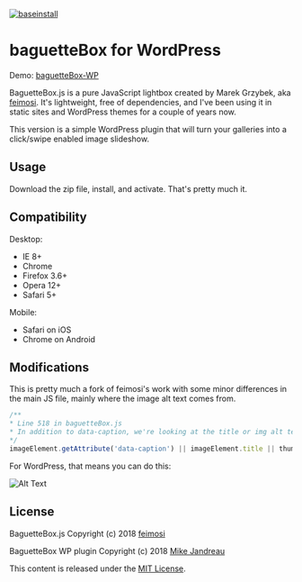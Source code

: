 [![baseinstall](https://img.shields.io/badge/Built%20For%20WordPress-%E2%93%A6-lightgrey.svg?style=flat-square)](https://github.com/mikejandreau/baguetteBox-WP) 

# baguetteBox for WordPress

Demo: [baguetteBox-WP](http://losaidos.com/dev/wpblank/gallery-demo/)

BaguetteBox.js is a pure JavaScript lightbox created by Marek Grzybek, aka [feimosi](https://github.com/feimosi/). It's lightweight, free of dependencies, and I've been using it in static sites and WordPress themes for a couple of years now.

This version is a simple WordPress plugin that will turn your galleries into a click/swipe enabled image slideshow. 

## Usage

Download the zip file, install, and activate. That's pretty much it.

## Compatibility

Desktop:
* IE 8+
* Chrome
* Firefox 3.6+
* Opera 12+
* Safari 5+

Mobile:
* Safari on iOS
* Chrome on Android


## Modifications

This is pretty much a fork of feimosi's work with some minor differences in the main JS file, mainly where the image alt text comes from.

```javascript
/**
* Line 518 in baguetteBox.js
* In addition to data-caption, we're looking at the title or img alt text for the caption
*/
imageElement.getAttribute('data-caption') || imageElement.title || thumbnailElement.alt;
```

For WordPress, that means you can do this:

![Alt Text](https://www.dropbox.com/s/65zphlgpab8h06x/baguetteboxWPaltText.jpg?raw=1)

## License

BaguetteBox.js Copyright (c) 2018 [feimosi](https://github.com/feimosi/)

BaguetteBox WP plugin Copyright (c) 2018 [Mike Jandreau](https://github.com/mikejandreau/)

This content is released under the [MIT License](https://opensource.org/licenses/MIT).